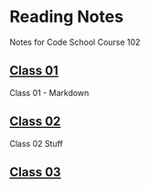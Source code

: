 # Reading Notes

Notes for Code School Course 102

## [Class 01](Class01/Notes01.md)

Class 01 - Markdown

## [Class 02](Class02/Notes02.md)

Class 02 Stuff

## [Class 03](Class03/Notes03.md)
